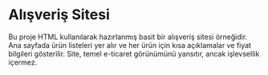# Alışveriş Sitesi

Bu proje HTML kullanılarak hazırlanmış basit bir alışveriş sitesi örneğidir. Ana sayfada ürün listeleri yer alır ve her ürün için kısa açıklamalar ve fiyat bilgileri gösterilir. Site, temel e-ticaret görünümünü yansıtır, ancak işlevsellik içermez.
